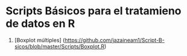 # Scripts Básicos para el tratamieno de datos en R

1. [Boxplot múltiples] (https://github.com/jazaineam1/Script-B-sicos/blob/master/Scripts/Boxplot.R)
